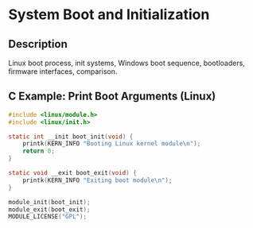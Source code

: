 # System Boot and Initialization

## Description
Linux boot process, init systems, Windows boot sequence, bootloaders, firmware interfaces, comparison.

## C Example: Print Boot Arguments (Linux)
```c
#include <linux/module.h>
#include <linux/init.h>

static int __init boot_init(void) {
    printk(KERN_INFO "Booting Linux kernel module\n");
    return 0;
}

static void __exit boot_exit(void) {
    printk(KERN_INFO "Exiting boot module\n");
}

module_init(boot_init);
module_exit(boot_exit);
MODULE_LICENSE("GPL");
```
